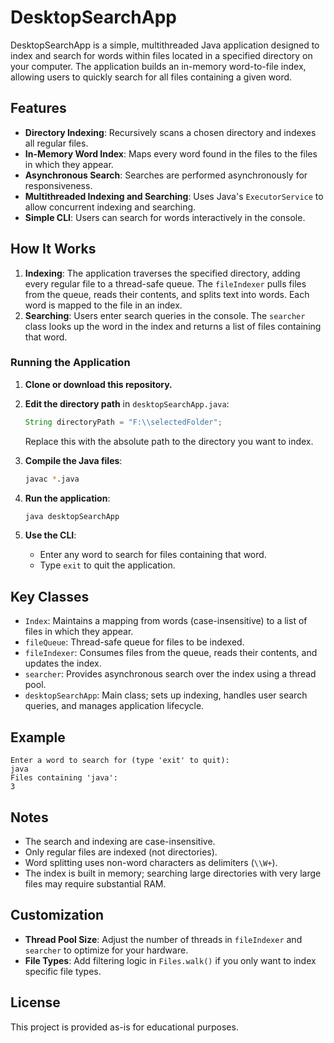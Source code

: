 # DesktopSearchApp

DesktopSearchApp is a simple, multithreaded Java application designed to index and search for words within files located in a specified directory on your computer. The application builds an in-memory word-to-file index, allowing users to quickly search for all files containing a given word.

## Features

- **Directory Indexing**: Recursively scans a chosen directory and indexes all regular files.
- **In-Memory Word Index**: Maps every word found in the files to the files in which they appear.
- **Asynchronous Search**: Searches are performed asynchronously for responsiveness.
- **Multithreaded Indexing and Searching**: Uses Java's `ExecutorService` to allow concurrent indexing and searching.
- **Simple CLI**: Users can search for words interactively in the console.

## How It Works

1. **Indexing**: The application traverses the specified directory, adding every regular file to a thread-safe queue. The `fileIndexer` pulls files from the queue, reads their contents, and splits text into words. Each word is mapped to the file in an index.
2. **Searching**: Users enter search queries in the console. The `searcher` class looks up the word in the index and returns a list of files containing that word.


### Running the Application

1. **Clone or download this repository.**
2. **Edit the directory path** in `desktopSearchApp.java`:
    ```java
    String directoryPath = "F:\\selectedFolder";
    ```
    Replace this with the absolute path to the directory you want to index.

3. **Compile the Java files**:
    ```bash
    javac *.java
    ```

4. **Run the application**:
    ```bash
    java desktopSearchApp
    ```

5. **Use the CLI**:
    - Enter any word to search for files containing that word.
    - Type `exit` to quit the application.

## Key Classes

- `Index`: Maintains a mapping from words (case-insensitive) to a list of files in which they appear.
- `fileQueue`: Thread-safe queue for files to be indexed.
- `fileIndexer`: Consumes files from the queue, reads their contents, and updates the index.
- `searcher`: Provides asynchronous search over the index using a thread pool.
- `desktopSearchApp`: Main class; sets up indexing, handles user search queries, and manages application lifecycle.

## Example

```
Enter a word to search for (type 'exit' to quit):
java
Files containing 'java':
3
```

## Notes

- The search and indexing are case-insensitive.
- Only regular files are indexed (not directories).
- Word splitting uses non-word characters as delimiters (`\\W+`).
- The index is built in memory; searching large directories with very large files may require substantial RAM.

## Customization

- **Thread Pool Size**: Adjust the number of threads in `fileIndexer` and `searcher` to optimize for your hardware.
- **File Types**: Add filtering logic in `Files.walk()` if you only want to index specific file types.

## License

This project is provided as-is for educational purposes.
